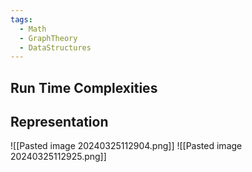 ```yaml
---
tags:
  - Math
  - GraphTheory
  - DataStructures
---
```

## Run Time Complexities

## Representation
![[Pasted image 20240325112904.png]]
![[Pasted image 20240325112925.png]]
